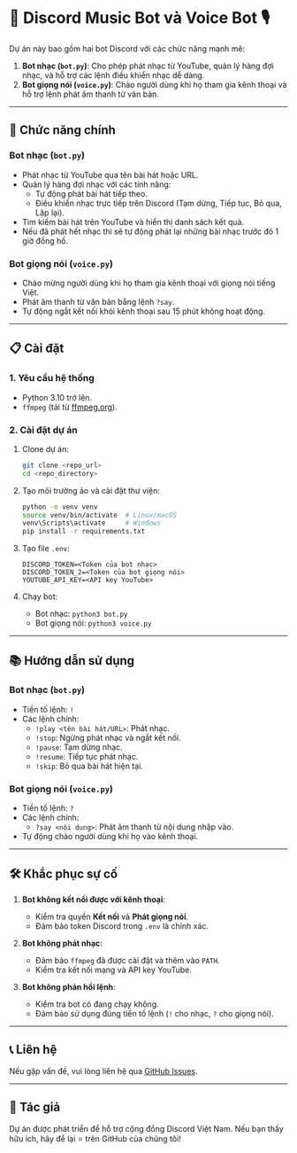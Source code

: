 
# 🎵 Discord Music Bot và Voice Bot 🎙️

Dự án này bao gồm hai bot Discord với các chức năng mạnh mẽ:
1. **Bot nhạc (`bot.py`)**: Cho phép phát nhạc từ YouTube, quản lý hàng đợi nhạc, và hỗ trợ các lệnh điều khiển nhạc dễ dàng.
2. **Bot giọng nói (`voice.py`)**: Chào người dùng khi họ tham gia kênh thoại và hỗ trợ lệnh phát âm thanh từ văn bản.

---

## 🚀 **Chức năng chính**

### **Bot nhạc (`bot.py`)**
- Phát nhạc từ YouTube qua tên bài hát hoặc URL.
- Quản lý hàng đợi nhạc với các tính năng:
  - Tự động phát bài hát tiếp theo.
  - Điều khiển nhạc trực tiếp trên Discord (Tạm dừng, Tiếp tục, Bỏ qua, Lặp lại).
- Tìm kiếm bài hát trên YouTube và hiển thị danh sách kết quả.
- Nếu đã phát hết nhạc thì sẽ tự động phát lại những bài nhạc trước đó 1 giờ đồng hồ.
### **Bot giọng nói (`voice.py`)**
- Chào mừng người dùng khi họ tham gia kênh thoại với giọng nói tiếng Việt.
- Phát âm thanh từ văn bản bằng lệnh `?say`.
- Tự động ngắt kết nối khỏi kênh thoại sau 15 phút không hoạt động.

---

## 📋 **Cài đặt**

### **1. Yêu cầu hệ thống**
- Python 3.10 trở lên.
- `ffmpeg` (tải từ [ffmpeg.org](https://ffmpeg.org)).

### **2. Cài đặt dự án**

1. Clone dự án:
   ```bash
   git clone <repo_url>
   cd <repo_directory>
   ```

2. Tạo môi trường ảo và cài đặt thư viện:
   ```bash
   python -m venv venv
   source venv/bin/activate  # Linux/macOS
   venv\Scripts\activate     # Windows
   pip install -r requirements.txt
   ```

3. Tạo file `.env`:
   ```env
   DISCORD_TOKEN=<Token của bot nhạc>
   DISCORD_TOKEN_2=<Token của bot giọng nói>
   YOUTUBE_API_KEY=<API key YouTube>
   ```

4. Chạy bot:
   - Bot nhạc: `python3 bot.py`
   - Bot giọng nói: `python3 voice.py`

---

## 📚 **Hướng dẫn sử dụng**

### **Bot nhạc (`bot.py`)**
- Tiền tố lệnh: `!`
- Các lệnh chính:
  - `!play <tên bài hát/URL>`: Phát nhạc.
  - `!stop`: Ngừng phát nhạc và ngắt kết nối.
  - `!pause`: Tạm dừng nhạc.
  - `!resume`: Tiếp tục phát nhạc.
  - `!skip`: Bỏ qua bài hát hiện tại.

### **Bot giọng nói (`voice.py`)**
- Tiền tố lệnh: `?`
- Các lệnh chính:
  - `?say <nội dung>`: Phát âm thanh từ nội dung nhập vào.
- Tự động chào người dùng khi họ vào kênh thoại.

---

## 🛠️ **Khắc phục sự cố**
1. **Bot không kết nối được với kênh thoại**:
   - Kiểm tra quyền **Kết nối** và **Phát giọng nói**.
   - Đảm bảo token Discord trong `.env` là chính xác.

2. **Bot không phát nhạc**:
   - Đảm bảo `ffmpeg` đã được cài đặt và thêm vào `PATH`.
   - Kiểm tra kết nối mạng và API key YouTube.

3. **Bot không phản hồi lệnh**:
   - Kiểm tra bot có đang chạy không.
   - Đảm bảo sử dụng đúng tiền tố lệnh (`!` cho nhạc, `?` cho giọng nói).

---

## 📞 **Liên hệ**
Nếu gặp vấn đề, vui lòng liên hệ qua [GitHub Issues](https://github.com/your-repo-url/issues).

---

## 📝 **Tác giả**
Dự án được phát triển để hỗ trợ cộng đồng Discord Việt Nam. Nếu bạn thấy hữu ích, hãy để lại ⭐ trên GitHub của chúng tôi!
